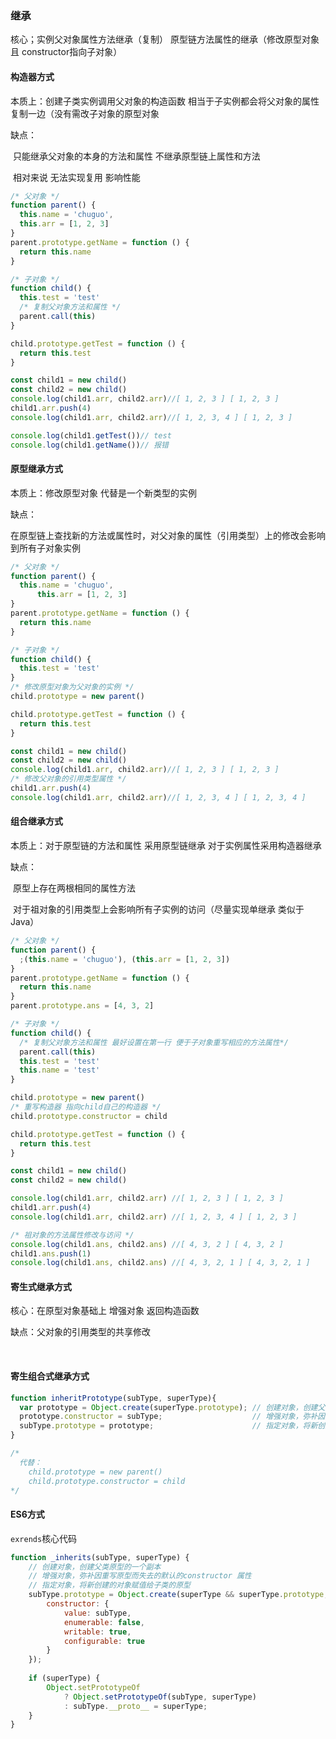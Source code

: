 ### 继承

核心；实例父对象属性方法继承（复制）    原型链方法属性的继承（修改原型对象 且 constructor指向子对象）

#### 构造器方式

本质上：创建子类实例调用父对象的构造函数 相当于子实例都会将父对象的属性复制一边（没有需改子对象的原型对象

缺点：

​	只能继承父对象的本身的方法和属性 不继承原型链上属性和方法

​	相对来说 无法实现复用 影响性能

```javascript
/* 父对象 */
function parent() {
  this.name = 'chuguo', 
  this.arr = [1, 2, 3]
}
parent.prototype.getName = function () {
  return this.name
}

/* 子对象 */
function child() {
  this.test = 'test'
  /* 复制父对象方法和属性 */
  parent.call(this)
}

child.prototype.getTest = function () {
  return this.test
}

const child1 = new child()
const child2 = new child()
console.log(child1.arr, child2.arr)//[ 1, 2, 3 ] [ 1, 2, 3 ]
child1.arr.push(4)
console.log(child1.arr, child2.arr)//[ 1, 2, 3, 4 ] [ 1, 2, 3 ]

console.log(child1.getTest())// test
console.log(child1.getName())// 报错
```

#### 原型继承方式

本质上：修改原型对象 代替是一个新类型的实例

缺点：

​	在原型链上查找新的方法或属性时，对父对象的属性（引用类型）上的修改会影响到所有子对象实例

```javascript
/* 父对象 */
function parent() {
  this.name = 'chuguo', 
      this.arr = [1, 2, 3]
}
parent.prototype.getName = function () {
  return this.name
}

/* 子对象 */
function child() {
  this.test = 'test'
}
/* 修改原型对象为父对象的实例 */
child.prototype = new parent()

child.prototype.getTest = function () {
  return this.test
}

const child1 = new child()
const child2 = new child()
console.log(child1.arr, child2.arr)//[ 1, 2, 3 ] [ 1, 2, 3 ]
/* 修改父对象的引用类型属性 */
child1.arr.push(4)
console.log(child1.arr, child2.arr)//[ 1, 2, 3, 4 ] [ 1, 2, 3, 4 ]
```

#### 组合继承方式	

本质上：对于原型链的方法和属性 采用原型链继承   对于实例属性采用构造器继承

缺点：

​	原型上存在两根相同的属性方法

​	对于祖对象的引用类型上会影响所有子实例的访问（尽量实现单继承 类似于Java）

```javascript
/* 父对象 */
function parent() {
  ;(this.name = 'chuguo'), (this.arr = [1, 2, 3])
}
parent.prototype.getName = function () {
  return this.name
}
parent.prototype.ans = [4, 3, 2]

/* 子对象 */
function child() {
  /* 复制父对象方法和属性 最好设置在第一行 便于子对象重写相应的方法属性*/
  parent.call(this)
  this.test = 'test'
  this.name = 'test'
}

child.prototype = new parent()
/* 重写构造器 指向child自己的构造器 */
child.prototype.constructor = child

child.prototype.getTest = function () {
  return this.test
}

const child1 = new child()
const child2 = new child()

console.log(child1.arr, child2.arr) //[ 1, 2, 3 ] [ 1, 2, 3 ]
child1.arr.push(4)
console.log(child1.arr, child2.arr) //[ 1, 2, 3, 4 ] [ 1, 2, 3 ]

/* 祖对象的方法属性修改与访问 */
console.log(child1.ans, child2.ans) //[ 4, 3, 2 ] [ 4, 3, 2 ]
child1.ans.push(1)
console.log(child1.ans, child2.ans) //[ 4, 3, 2, 1 ] [ 4, 3, 2, 1 ]

```

#### 寄生式继承方式

核心：在原型对象基础上 增强对象 返回构造函数

缺点：父对象的引用类型的共享修改

​	

#### 寄生组合式继承方式

```javascript
function inheritPrototype(subType, superType){
  var prototype = Object.create(superType.prototype); // 创建对象，创建父类原型的一个副本
  prototype.constructor = subType;                    // 增强对象，弥补因重写原型而失去的默认的constructor 属性
  subType.prototype = prototype;                      // 指定对象，将新创建的对象赋值给子类的原型
}

/*
  代替：
	child.prototype = new parent()
	child.prototype.constructor = child
*/
```

#### ES6方式

`exrends`核心代码

```javascript
function _inherits(subType, superType) {
    // 创建对象，创建父类原型的一个副本
    // 增强对象，弥补因重写原型而失去的默认的constructor 属性
    // 指定对象，将新创建的对象赋值给子类的原型
    subType.prototype = Object.create(superType && superType.prototype, {
        constructor: {
            value: subType,
            enumerable: false,
            writable: true,
            configurable: true
        }
    });
    
    if (superType) {
        Object.setPrototypeOf 
            ? Object.setPrototypeOf(subType, superType) 
            : subType.__proto__ = superType;
    }
}
```

